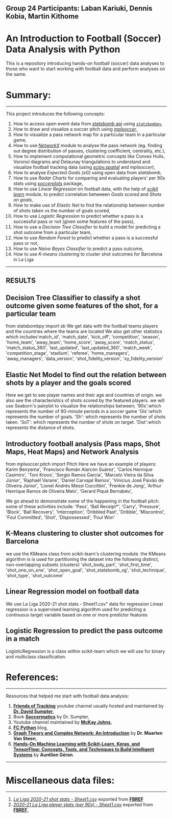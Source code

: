 ## Group 24 Participants: Laban Kariuki, Dennis Kobia, Martin Kithome

# An Introduction to Football (Soccer) Data Analysis with Python
This is a repository introducing hands-on football (soccer) data analyses to those who want to start working with football data and perform analyses on the same.

# Summary:
---

This project introduces the following concepts:
1. How to access open event data from [*statsbomb* api](https://github.com/statsbomb/open-data#:~:text=StatsBomb%20Open%20Data%20Welcome%20to%20the%20StatsBomb%20Open,encourage%20new%20research%20and%20analysis%20at%20all%20levels.) using [`statsbombpy`](https://github.com/statsbomb/statsbombpy),
2. How to draw and visualize a soccer pitch using [*mplsoccer*](https://mplsoccer.readthedocs.io/en/latest/index.html), 
3. How to visualize a pass network map for a particular team in a particular game,
4. How to use [*NetworkX*](https://networkx.org/) module to analyse the pass network (eg. finding out degree distribution of passes, clustering coefficient, centrality, etc.), 
5. How to implement computational geometric concepts like Convex Hulls, Voronoi diagrams and Delaunay triangulations to understand and visualize football tracking data (using [*scipy.spatial*](https://docs.scipy.org/doc/scipy/reference/spatial.html) and *mplsoccer*),
6. How to analyse *Expected Goals (xG)* using open data from *statsbomb*,
7. How to use *Radar Charts* for comparing and evaluating players' per 90s stats using [*soccerplots*](https://github.com/Slothfulwave612/soccerplots/blob/master/docs/radar_chart.md) package,
8. How to use *Linear Regression* on football data, with the help of [*scikit learn*](https://scikit-learn.org/stable/index.html) module, to predict correlation betweeen *Goals scored* and *Shots on goals*,
9. How to make use of *Elastic Net* to find the relationship between number of shots taken vs the number of goals scored,  
10. How to use *Logistic Regression* to predict whether a pass is a successful pass or not (given some features of the pass), 
11. How to use a *Decision Tree Classifier* to build a model for predicting a shot outcome from a particular team, 
12. How to use *Random Forest* to predict whether a pass is a successful pass or not,
13. How to use *Naive Bayes Classifier* to predict a pass outcome,
14. How to use *K-means clustering* to cluster shot outcomes for Barcelona in La Liga
---

## RESULTS

## Decision Tree Classifier to classify a shot outcome given some features of the shot, for a particular team
from statsbombpy import sb
We get data with the football teams players and the countries where the teams are located
We also get other statistics which includes'match_id', 'match_date', 'kick_off', 'competition', 'season',
   'home_team', 'away_team', 'home_score', 'away_score', 'match_status',
     'match_status_360', 'last_updated', 'last_updated_360', 'match_week',
     'competition_stage', 'stadium', 'referee', 'home_managers',
     'away_managers', 'data_version', 'shot_fidelity_version',
      'xy_fidelity_version'
      
## Elastic Net Model to find out the relation between shots by a player and the goals scored
Here we get to see player names and their age and countries of origin.
we also see the characteristics of shots scored by the featured players.
we will use Seaborn's pairplot to visualize the relationships between;
  '90s':which represents the number of 90-minute periods in a soccer game
  'Gls':which represents the number of goals.
  'Sh': which represents the number of shots taken.
  'SoT': which represents the number of shots on target.
  'Dist':which represents the distance of shots.
 
## Introductory football analysis (Pass maps, Shot Maps, Heat Maps) and Network Analysis
from mplsoccer.pitch import Pitch
Here we have an example of players: Karim Benzema', 'Francisco Román Alarcón Suárez',
 'Carlos Henrique Casimiro', 'Toni Kroos', 'Sergio Ramos García',
  'Marcelo Vieira da Silva Júnior', 'Raphaël Varane',
  'Daniel Carvajal Ramos', 'Vinícius José Paixão de Oliveira Júnior',
  'Lionel Andrés Messi Cuccittini', 'Frenkie de Jong',
  'Arthur Henrique Ramos de Oliveira Melo', 'Gerard Piqué Bernabéu',
  
We go ahead to demonstrate some of the happening in the football pitch. some of these
activities include: 
'Pass', 'Ball Receipt*', 'Carry', 'Pressure', 'Block',
 'Ball Recovery', 'Interception', 'Dribbled Past', 'Dribble',
 'Miscontrol', 'Foul Committed', 'Shot', 'Dispossessed', 'Foul Won'
 
## K-Means clustering to cluster shot outcomes for Barcelona
we use the KMeans class from scikit-learn's clustering module. 
the KMeans algorithm is is used for partitioning the dataset into the following distinct, non-overlapping subsets (clusters)
 'shot_body_part', 'shot_first_time', 'shot_one_on_one',
 'shot_open_goal', 'shot_statsbomb_xg', 'shot_technique',
 'shot_type', 'shot_outcome'
 
 ## Linear Regression model on football data
We use La Liga 2020-21 shot stats - Sheet1.csv" data for regression
Linear regression is a supervised learning algorithm used for predicting a 
continuous target variable based on one or more predictor features

## Logistic Regression to predict the pass outcome in a match
LogisticRegression is a class within scikit-learn which we will use for binary and multiclass classification.

# References:

---
Resources that helped me start with football data analysis:
1. [**Friends of Tracking**](https://www.youtube.com/channel/UCUBFJYcag8j2rm_9HkrrA7w) youtube channel usually hosted and maintained by [**Dr. David Sumpter**](https://www.david-sumpter.com/),
2. Book [**Soccermatics**](https://www.amazon.co.uk/Soccermatics-Mathematical-Adventures-Pro-Bloomsbury/dp/1472924142/ref=tmm_pap_swatch_0?_encoding=UTF8&qid=&sr=) by Dr. Sumpter,
3. Youtube channel maintained by [**McKay Johns**](https://www.youtube.com/channel/UCmqincDKps3syxvD4hbODSg),
4. [**FC Python**](https://fcpython.com/) blog,
5. [**Graph Theory and Complex Network: An Introduction**](https://www.amazon.com/Graph-Theory-Complex-Networks-Introduction/dp/9081540610) by **Dr. Maarten Van Steen**,
6. [**Hands-On Machine Learning with Scikit-Learn, Keras, and TensorFlow: Concepts, Tools, and Techniques to Build Intelligent Systems**](https://www.amazon.com/Hands-Machine-Learning-Scikit-Learn-TensorFlow/dp/1492032646/ref=sr_1_1?crid=2SIYCCF7IMD9K&dchild=1&keywords=hands+on+machine+learning+with+scikit-learn+and+tensorflow&qid=1619017819&sprefix=Hands+on+mach%2Caps%2C411&sr=8-1) by **Aurélien Géron**.
---

# Miscellaneous data files:

---
1. [*La Liga 2020-21 shot stats - Sheet1.csv*](https://github.com/Kichimbi/DSFPT04AP4_Project_Group_24/blob/main/La%20Liga%202020-21%20shot%20stats%20-%20Sheet1.csv) exported from [**FBREF**](https://fbref.com/en/)
2. [*2020-21 La Liga player stats (per 90s) - Sheet1.csv*](https://github.com/Kichimbi/DSFPT04AP4_Project_Group_24/blob/main/2020-21%20La%20Liga%20player%20stats%20(per%2090s)%20-%20Sheet1.csv) exported from [**FBREF**.](https://fbref.com/en/)